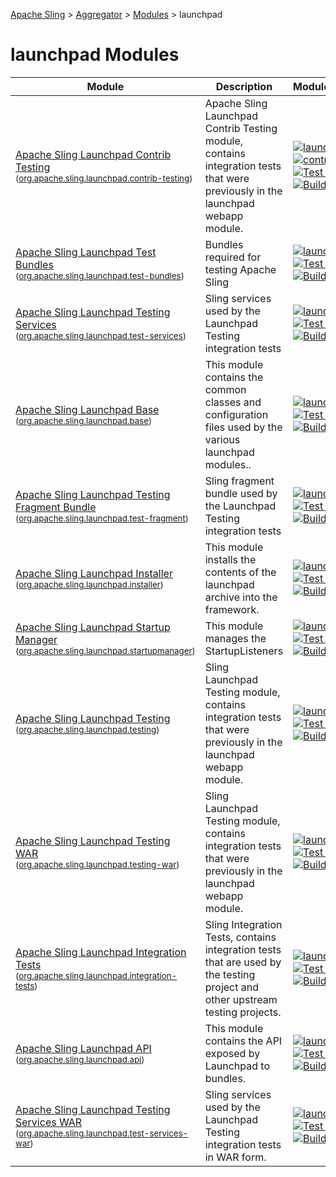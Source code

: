 [Apache Sling](https://sling.apache.org) > [Aggregator](https://github.com/apache/sling-aggregator/) > [Modules](https://github.com/apache/sling-aggregator/blob/master/docs/modules.md) > launchpad
# launchpad Modules

| Module | Description | Module&nbsp;Status | Pull&nbsp;Requests |
|---    |---    |---    |---    |
| [Apache Sling Launchpad Contrib Testing](https://github.com/apache/sling-org-apache-sling-launchpad-contrib-testing) <br/> <small>([org.apache.sling.launchpad.contrib-testing](https://search.maven.org/#search%7Cga%7C1%7Cg%3A%22org.apache.sling%22%20a%3A%22org.apache.sling.launchpad.contrib-testingD%22))</small> |          Apache Sling Launchpad Contrib Testing module, contains integration tests that         were previously in the launchpad webapp module.      | &#32;[![launchpad](https://sling.apache.org/badges/group-launchpad.svg)](https://github.com/apache/sling-aggregator/blob/master/docs/group/launchpad.md)&#32;[![contrib](https://sling.apache.org/badges/status-contrib.svg)](https://github.com/apache/sling-aggregator/blob/master/docs/status/contrib.md)&#32;[![Test Status](https://img.shields.io/jenkins/t/https/builds.apache.org/job/Sling/job/sling-org-apache-sling-launchpad-contrib-testing/job/master.svg?longCache=true)](https://builds.apache.org/job/Sling/job/sling-org-apache-sling-launchpad-contrib-testing/job/master/test_results_analyzer/)&#32;[![Build Status](https://builds.apache.org/buildStatus/icon?job=Sling/sling-org-apache-sling-launchpad-contrib-testing/master)](https://builds.apache.org/job/Sling/job/sling-org-apache-sling-launchpad-contrib-testing/job/master) | &#32;[![Pull Requests](https://img.shields.io/github/issues-pr/apache/sling-org-apache-sling-launchpad-contrib-testing.svg)](https://github.com/apache/sling-org-apache-sling-launchpad-contrib-testing/pulls) |
| [Apache Sling Launchpad Test Bundles](https://github.com/apache/sling-org-apache-sling-launchpad-test-bundles) <br/> <small>([org.apache.sling.launchpad.test-bundles](https://search.maven.org/#search%7Cga%7C1%7Cg%3A%22org.apache.sling%22%20a%3A%22org.apache.sling.launchpad.test-bundlesD%22))</small> | Bundles required for testing Apache Sling | &#32;[![launchpad](https://sling.apache.org/badges/group-launchpad.svg)](https://github.com/apache/sling-aggregator/blob/master/docs/group/launchpad.md)&#32;[![Test Status](https://img.shields.io/jenkins/t/https/builds.apache.org/job/Sling/job/sling-org-apache-sling-launchpad-test-bundles/job/master.svg?longCache=true)](https://builds.apache.org/job/Sling/job/sling-org-apache-sling-launchpad-test-bundles/job/master/test_results_analyzer/)&#32;[![Build Status](https://builds.apache.org/buildStatus/icon?job=Sling/sling-org-apache-sling-launchpad-test-bundles/master)](https://builds.apache.org/job/Sling/job/sling-org-apache-sling-launchpad-test-bundles/job/master) | &#32;[![Pull Requests](https://img.shields.io/github/issues-pr/apache/sling-org-apache-sling-launchpad-test-bundles.svg)](https://github.com/apache/sling-org-apache-sling-launchpad-test-bundles/pulls) |
| [Apache Sling Launchpad Testing Services](https://github.com/apache/sling-org-apache-sling-launchpad-test-services) <br/> <small>([org.apache.sling.launchpad.test-services](https://search.maven.org/#search%7Cga%7C1%7Cg%3A%22org.apache.sling%22%20a%3A%22org.apache.sling.launchpad.test-servicesD%22))</small> |          Sling services used by the Launchpad Testing integration tests      | &#32;[![launchpad](https://sling.apache.org/badges/group-launchpad.svg)](https://github.com/apache/sling-aggregator/blob/master/docs/group/launchpad.md)&#32;[![Test Status](https://img.shields.io/jenkins/t/https/builds.apache.org/job/Sling/job/sling-org-apache-sling-launchpad-test-services/job/master.svg?longCache=true)](https://builds.apache.org/job/Sling/job/sling-org-apache-sling-launchpad-test-services/job/master/test_results_analyzer/)&#32;[![Build Status](https://builds.apache.org/buildStatus/icon?job=Sling/sling-org-apache-sling-launchpad-test-services/master)](https://builds.apache.org/job/Sling/job/sling-org-apache-sling-launchpad-test-services/job/master) | &#32;[![Pull Requests](https://img.shields.io/github/issues-pr/apache/sling-org-apache-sling-launchpad-test-services.svg)](https://github.com/apache/sling-org-apache-sling-launchpad-test-services/pulls) |
| [Apache Sling Launchpad Base](https://github.com/apache/sling-org-apache-sling-launchpad-base) <br/> <small>([org.apache.sling.launchpad.base](https://search.maven.org/#search%7Cga%7C1%7Cg%3A%22org.apache.sling%22%20a%3A%22org.apache.sling.launchpad.baseD%22))</small> |          This module contains the common classes and configuration files used         by the various launchpad modules..      | &#32;[![launchpad](https://sling.apache.org/badges/group-launchpad.svg)](https://github.com/apache/sling-aggregator/blob/master/docs/group/launchpad.md)&#32;[![Test Status](https://img.shields.io/jenkins/t/https/builds.apache.org/job/Sling/job/sling-org-apache-sling-launchpad-base/job/master.svg?longCache=true)](https://builds.apache.org/job/Sling/job/sling-org-apache-sling-launchpad-base/job/master/test_results_analyzer/)&#32;[![Build Status](https://builds.apache.org/buildStatus/icon?job=Sling/sling-org-apache-sling-launchpad-base/master)](https://builds.apache.org/job/Sling/job/sling-org-apache-sling-launchpad-base/job/master) | &#32;[![Pull Requests](https://img.shields.io/github/issues-pr/apache/sling-org-apache-sling-launchpad-base.svg)](https://github.com/apache/sling-org-apache-sling-launchpad-base/pulls) |
| [Apache Sling Launchpad Testing Fragment Bundle](https://github.com/apache/sling-org-apache-sling-launchpad-test-fragment) <br/> <small>([org.apache.sling.launchpad.test-fragment](https://search.maven.org/#search%7Cga%7C1%7Cg%3A%22org.apache.sling%22%20a%3A%22org.apache.sling.launchpad.test-fragmentD%22))</small> |          Sling fragment bundle used by the Launchpad Testing integration tests      | &#32;[![launchpad](https://sling.apache.org/badges/group-launchpad.svg)](https://github.com/apache/sling-aggregator/blob/master/docs/group/launchpad.md)&#32;[![Test Status](https://img.shields.io/jenkins/t/https/builds.apache.org/job/Sling/job/sling-org-apache-sling-launchpad-test-fragment/job/master.svg?longCache=true)](https://builds.apache.org/job/Sling/job/sling-org-apache-sling-launchpad-test-fragment/job/master/test_results_analyzer/)&#32;[![Build Status](https://builds.apache.org/buildStatus/icon?job=Sling/sling-org-apache-sling-launchpad-test-fragment/master)](https://builds.apache.org/job/Sling/job/sling-org-apache-sling-launchpad-test-fragment/job/master) | &#32;[![Pull Requests](https://img.shields.io/github/issues-pr/apache/sling-org-apache-sling-launchpad-test-fragment.svg)](https://github.com/apache/sling-org-apache-sling-launchpad-test-fragment/pulls) |
| [Apache Sling Launchpad Installer](https://github.com/apache/sling-org-apache-sling-launchpad-installer) <br/> <small>([org.apache.sling.launchpad.installer](https://search.maven.org/#search%7Cga%7C1%7Cg%3A%22org.apache.sling%22%20a%3A%22org.apache.sling.launchpad.installerD%22))</small> |          This module installs the contents of the launchpad archive into the framework.      | &#32;[![launchpad](https://sling.apache.org/badges/group-launchpad.svg)](https://github.com/apache/sling-aggregator/blob/master/docs/group/launchpad.md)&#32;[![Test Status](https://img.shields.io/jenkins/t/https/builds.apache.org/job/Sling/job/sling-org-apache-sling-launchpad-installer/job/master.svg?longCache=true)](https://builds.apache.org/job/Sling/job/sling-org-apache-sling-launchpad-installer/job/master/test_results_analyzer/)&#32;[![Build Status](https://builds.apache.org/buildStatus/icon?job=Sling/sling-org-apache-sling-launchpad-installer/master)](https://builds.apache.org/job/Sling/job/sling-org-apache-sling-launchpad-installer/job/master) | &#32;[![Pull Requests](https://img.shields.io/github/issues-pr/apache/sling-org-apache-sling-launchpad-installer.svg)](https://github.com/apache/sling-org-apache-sling-launchpad-installer/pulls) |
| [Apache Sling Launchpad Startup Manager](https://github.com/apache/sling-org-apache-sling-launchpad-startupmanager) <br/> <small>([org.apache.sling.launchpad.startupmanager](https://search.maven.org/#search%7Cga%7C1%7Cg%3A%22org.apache.sling%22%20a%3A%22org.apache.sling.launchpad.startupmanagerD%22))</small> | This module manages the StartupListeners | &#32;[![launchpad](https://sling.apache.org/badges/group-launchpad.svg)](https://github.com/apache/sling-aggregator/blob/master/docs/group/launchpad.md)&#32;[![Test Status](https://img.shields.io/jenkins/t/https/builds.apache.org/job/Sling/job/sling-org-apache-sling-launchpad-startupmanager/job/master.svg?longCache=true)](https://builds.apache.org/job/Sling/job/sling-org-apache-sling-launchpad-startupmanager/job/master/test_results_analyzer/)&#32;[![Build Status](https://builds.apache.org/buildStatus/icon?job=Sling/sling-org-apache-sling-launchpad-startupmanager/master)](https://builds.apache.org/job/Sling/job/sling-org-apache-sling-launchpad-startupmanager/job/master) | &#32;[![Pull Requests](https://img.shields.io/github/issues-pr/apache/sling-org-apache-sling-launchpad-startupmanager.svg)](https://github.com/apache/sling-org-apache-sling-launchpad-startupmanager/pulls) |
| [Apache Sling Launchpad Testing](https://github.com/apache/sling-org-apache-sling-launchpad-testing) <br/> <small>([org.apache.sling.launchpad.testing](https://search.maven.org/#search%7Cga%7C1%7Cg%3A%22org.apache.sling%22%20a%3A%22org.apache.sling.launchpad.testingD%22))</small> |          Sling Launchpad Testing module, contains integration tests that         were previously in the launchpad webapp module.      | &#32;[![launchpad](https://sling.apache.org/badges/group-launchpad.svg)](https://github.com/apache/sling-aggregator/blob/master/docs/group/launchpad.md)&#32;[![Test Status](https://img.shields.io/jenkins/t/https/builds.apache.org/job/Sling/job/sling-org-apache-sling-launchpad-testing/job/master.svg?longCache=true)](https://builds.apache.org/job/Sling/job/sling-org-apache-sling-launchpad-testing/job/master/test_results_analyzer/)&#32;[![Build Status](https://builds.apache.org/buildStatus/icon?job=Sling/sling-org-apache-sling-launchpad-testing/master)](https://builds.apache.org/job/Sling/job/sling-org-apache-sling-launchpad-testing/job/master) | &#32;[![Pull Requests](https://img.shields.io/github/issues-pr/apache/sling-org-apache-sling-launchpad-testing.svg)](https://github.com/apache/sling-org-apache-sling-launchpad-testing/pulls) |
| [Apache Sling Launchpad Testing WAR](https://github.com/apache/sling-org-apache-sling-launchpad-testing-war) <br/> <small>([org.apache.sling.launchpad.testing-war](https://search.maven.org/#search%7Cga%7C1%7Cg%3A%22org.apache.sling%22%20a%3A%22org.apache.sling.launchpad.testing-warD%22))</small> |          Sling Launchpad Testing module, contains integration tests that         were previously in the launchpad webapp module.      | &#32;[![launchpad](https://sling.apache.org/badges/group-launchpad.svg)](https://github.com/apache/sling-aggregator/blob/master/docs/group/launchpad.md)&#32;[![Test Status](https://img.shields.io/jenkins/t/https/builds.apache.org/job/Sling/job/sling-org-apache-sling-launchpad-testing-war/job/master.svg?longCache=true)](https://builds.apache.org/job/Sling/job/sling-org-apache-sling-launchpad-testing-war/job/master/test_results_analyzer/)&#32;[![Build Status](https://builds.apache.org/buildStatus/icon?job=Sling/sling-org-apache-sling-launchpad-testing-war/master)](https://builds.apache.org/job/Sling/job/sling-org-apache-sling-launchpad-testing-war/job/master) | &#32;[![Pull Requests](https://img.shields.io/github/issues-pr/apache/sling-org-apache-sling-launchpad-testing-war.svg)](https://github.com/apache/sling-org-apache-sling-launchpad-testing-war/pulls) |
| [Apache Sling Launchpad Integration Tests](https://github.com/apache/sling-org-apache-sling-launchpad-integration-tests) <br/> <small>([org.apache.sling.launchpad.integration-tests](https://search.maven.org/#search%7Cga%7C1%7Cg%3A%22org.apache.sling%22%20a%3A%22org.apache.sling.launchpad.integration-testsD%22))</small> |          Sling Integration Tests, contains integration tests that         are used by the testing project and other upstream testing projects.    | &#32;[![launchpad](https://sling.apache.org/badges/group-launchpad.svg)](https://github.com/apache/sling-aggregator/blob/master/docs/group/launchpad.md)&#32;[![Test Status](https://img.shields.io/jenkins/t/https/builds.apache.org/job/Sling/job/sling-org-apache-sling-launchpad-integration-tests/job/master.svg?longCache=true)](https://builds.apache.org/job/Sling/job/sling-org-apache-sling-launchpad-integration-tests/job/master/test_results_analyzer/)&#32;[![Build Status](https://builds.apache.org/buildStatus/icon?job=Sling/sling-org-apache-sling-launchpad-integration-tests/master)](https://builds.apache.org/job/Sling/job/sling-org-apache-sling-launchpad-integration-tests/job/master) | &#32;[![Pull Requests](https://img.shields.io/github/issues-pr/apache/sling-org-apache-sling-launchpad-integration-tests.svg)](https://github.com/apache/sling-org-apache-sling-launchpad-integration-tests/pulls) |
| [Apache Sling Launchpad API](https://github.com/apache/sling-org-apache-sling-launchpad-api) <br/> <small>([org.apache.sling.launchpad.api](https://search.maven.org/#search%7Cga%7C1%7Cg%3A%22org.apache.sling%22%20a%3A%22org.apache.sling.launchpad.apiD%22))</small> |          This module contains the API exposed by Launchpad to bundles.      | &#32;[![launchpad](https://sling.apache.org/badges/group-launchpad.svg)](https://github.com/apache/sling-aggregator/blob/master/docs/group/launchpad.md)&#32;[![Test Status](https://img.shields.io/jenkins/t/https/builds.apache.org/job/Sling/job/sling-org-apache-sling-launchpad-api/job/master.svg?longCache=true)](https://builds.apache.org/job/Sling/job/sling-org-apache-sling-launchpad-api/job/master/test_results_analyzer/)&#32;[![Build Status](https://builds.apache.org/buildStatus/icon?job=Sling/sling-org-apache-sling-launchpad-api/master)](https://builds.apache.org/job/Sling/job/sling-org-apache-sling-launchpad-api/job/master) | &#32;[![Pull Requests](https://img.shields.io/github/issues-pr/apache/sling-org-apache-sling-launchpad-api.svg)](https://github.com/apache/sling-org-apache-sling-launchpad-api/pulls) |
| [Apache Sling Launchpad Testing Services WAR](https://github.com/apache/sling-org-apache-sling-launchpad-test-services-war) <br/> <small>([org.apache.sling.launchpad.test-services-war](https://search.maven.org/#search%7Cga%7C1%7Cg%3A%22org.apache.sling%22%20a%3A%22org.apache.sling.launchpad.test-services-warD%22))</small> |          Sling services used by the Launchpad Testing integration tests in WAR form.      | &#32;[![launchpad](https://sling.apache.org/badges/group-launchpad.svg)](https://github.com/apache/sling-aggregator/blob/master/docs/group/launchpad.md)&#32;[![Test Status](https://img.shields.io/jenkins/t/https/builds.apache.org/job/Sling/job/sling-org-apache-sling-launchpad-test-services-war/job/master.svg?longCache=true)](https://builds.apache.org/job/Sling/job/sling-org-apache-sling-launchpad-test-services-war/job/master/test_results_analyzer/)&#32;[![Build Status](https://builds.apache.org/buildStatus/icon?job=Sling/sling-org-apache-sling-launchpad-test-services-war/master)](https://builds.apache.org/job/Sling/job/sling-org-apache-sling-launchpad-test-services-war/job/master) | &#32;[![Pull Requests](https://img.shields.io/github/issues-pr/apache/sling-org-apache-sling-launchpad-test-services-war.svg)](https://github.com/apache/sling-org-apache-sling-launchpad-test-services-war/pulls) |